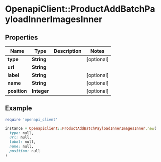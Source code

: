 # OpenapiClient::ProductAddBatchPayloadInnerImagesInner

## Properties

| Name | Type | Description | Notes |
| ---- | ---- | ----------- | ----- |
| **type** | **String** |  | [optional] |
| **url** | **String** |  |  |
| **label** | **String** |  | [optional] |
| **name** | **String** |  | [optional] |
| **position** | **Integer** |  | [optional] |

## Example

```ruby
require 'openapi_client'

instance = OpenapiClient::ProductAddBatchPayloadInnerImagesInner.new(
  type: null,
  url: null,
  label: null,
  name: null,
  position: null
)
```

